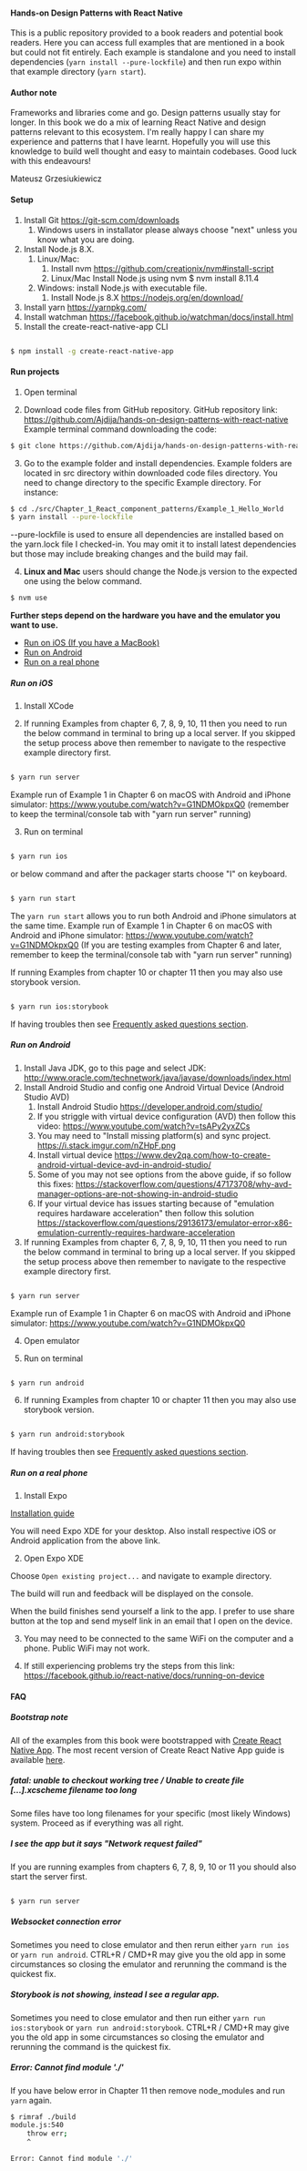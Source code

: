#### Hands-on Design Patterns with React Native

This is a public repository provided to a book readers and potential book readers. Here you can access full examples that are mentioned in a book but could not fit entirely. Each example is standalone and you need to install dependencies (`yarn install --pure-lockfile`) and then run expo within that example directory (`yarn start`).

#### Author note

Frameworks and libraries come and go. Design patterns usually stay for longer. In this book we do a mix of learning React Native and design patterns relevant to this ecosystem.
I'm really happy I can share my experience and patterns that I have learnt. Hopefully you will use this knowledge to build well thought and easy to maintain codebases.
Good luck with this endeavours!

Mateusz Grzesiukiewicz

#### Setup ####
1. Install Git https://git-scm.com/downloads
   1. Windows users in installator please always choose "next" unless you know what you are doing.
1. Install Node.js 8.X.
   1. Linux/Mac:
      1. Install nvm https://github.com/creationix/nvm#install-script
      1. Linux/Mac Install Node.js using nvm $ nvm install 8.11.4
   1. Windows: install Node.js with executable file.
      1. Install Node.js 8.X https://nodejs.org/en/download/
1. Install yarn https://yarnpkg.com/
1. Install watchman https://facebook.github.io/watchman/docs/install.html
1. Install the create-react-native-app CLI
```bash

$ npm install -g create-react-native-app

```

#### Run projects ####

1. Open terminal

2. Download code files from GitHub repository.
GitHub repository link: https://github.com/Ajdija/hands-on-design-patterns-with-react-native
Example terminal command downloading the code:
```bash
$ git clone https://github.com/Ajdija/hands-on-design-patterns-with-react-native.git
```

3. Go to the example folder and install dependencies. Example folders are located in src directory within downloaded code files directory. You need to change directory to the specific Example directory. For instance:
```bash
$ cd ./src/Chapter_1_React_component_patterns/Example_1_Hello_World
$ yarn install --pure-lockfile
```
--pure-lockfile is used to ensure all dependencies are installed based on the yarn.lock file I checked-in. You may omit it to install latest dependencies but those may include breaking changes and the build may fail.

4. **Linux and Mac** users should change the Node.js version to the expected one using the below command.
```bash
$ nvm use
```

**Further steps depend on the hardware you have and the emulator you want to use.**
- [Run on iOS (If you have a MacBook)](https://github.com/Ajdija/hands-on-design-patterns-with-react-native#run-on-ios)
- [Run on Android](https://github.com/Ajdija/hands-on-design-patterns-with-react-native#run-on-android)
- [Run on a real phone](https://github.com/Ajdija/hands-on-design-patterns-with-react-native#run-on-a-real-phone)

##### Run on iOS

1. Install XCode

2. If running Examples from chapter 6, 7, 8, 9, 10, 11 then you need to run the below command in terminal to bring up a local server.
If you skipped the setup process above then remember to navigate to the respective example directory first.
```bash

$ yarn run server

```
Example run of Example 1 in Chapter 6 on macOS with Android and iPhone simulator: https://www.youtube.com/watch?v=G1NDMOkpxQ0
(remember to keep the terminal/console tab with "yarn run server" running)

3. Run on terminal

```bash

$ yarn run ios

```

or below command and after the packager starts choose "I" on keyboard.

```bash

$ yarn run start

```
The `yarn run start` allows you to run both Android and iPhone simulators at the same time. Example run of Example 1 in Chapter 6 on macOS with Android and iPhone simulator: https://www.youtube.com/watch?v=G1NDMOkpxQ0
(If you are testing examples from Chapter 6 and later, remember to keep the terminal/console tab with "yarn run server" running)

If running Examples from chapter 10 or chapter 11 then you may also use storybook version.
```bash

$ yarn run ios:storybook

```

If having troubles then see [Frequently asked questions section](https://github.com/Ajdija/hands-on-design-patterns-with-react-native#faq).


##### Run on Android

1. Install Java JDK, go to this page and select JDK: http://www.oracle.com/technetwork/java/javase/downloads/index.html
2. Install Android Studio and config one Android Virtual Device (Android Studio AVD)
   1. Install Android Studio https://developer.android.com/studio/
   1. If you striggle with virtual device configuration (AVD) then follow this video: https://www.youtube.com/watch?v=tsAPy2yxZCs
   1. You may need to "Install missing platform(s) and sync project. https://i.stack.imgur.com/nZHpF.png
   1. Install virtual device https://www.dev2qa.com/how-to-create-android-virtual-device-avd-in-android-studio/
   1. Some of you may not see options from the above guide, if so follow this fixes: https://stackoverflow.com/questions/47173708/why-avd-manager-options-are-not-showing-in-android-studio
   1. If your virtual device has issues starting because of "emulation requires hardaware acceleration" then follow this solution https://stackoverflow.com/questions/29136173/emulator-error-x86-emulation-currently-requires-hardware-acceleration
3. If running Examples from chapter 6, 7, 8, 9, 10, 11 then you need to run the below command in terminal to bring up a local server. If you skipped the setup process above then remember to navigate to the respective example directory first.
```bash

$ yarn run server

```
Example run of Example 1 in Chapter 6 on macOS with Android and iPhone simulator: https://www.youtube.com/watch?v=G1NDMOkpxQ0

4. Open emulator

5. Run on terminal

```bash

$ yarn run android

```
6. If running Examples from chapter 10 or chapter 11 then you may also use storybook version.
```bash

$ yarn run android:storybook

```

If having troubles then see [Frequently asked questions section](https://github.com/Ajdija/hands-on-design-patterns-with-react-native#faq).

##### Run on a real phone

1. Install Expo

[Installation guide](https://docs.expo.io/versions/latest/introduction/installation)

You will need Expo XDE for your desktop. Also install respective iOS or Android application from the above link.

2. Open Expo XDE

Choose `Open existing project...` and navigate to example directory.

The build will run and feedback will be displayed on the console.

When the build finishes send yourself a link to the app. I prefer to use share button at the top and send myself link in an email that I open on the device.

3. You may need to be connected to the same WiFi on the computer and a phone. Public WiFi may not work.

4. If still experiencing problems try the steps from this link: https://facebook.github.io/react-native/docs/running-on-device

#### FAQ

##### Bootstrap note
All of the examples from this book were bootstrapped with [Create React Native App](https://github.com/react-community/create-react-native-app).
The most recent version of Create React Native App guide is available [here](https://github.com/react-community/create-react-native-app/blob/master/react-native-scripts/template/README.md).

##### fatal: unable to checkout working tree / Unable to create file [...].xcscheme filename too long
Some files have too long filenames for your specific (most likely Windows) system. Proceed as if everything was all right.

##### I see the app but it says "Network request failed"
If you are running examples from chapters 6, 7, 8, 9, 10 or 11 you should also start the server first.
```bash

$ yarn run server

```

##### Websocket connection error
Sometimes you need to close emulator and then rerun either `yarn run ios` or `yarn run android`. CTRL+R / CMD+R may give you the old app in some circumstances so closing the emulator and rerunning the command is the quickest fix.

##### Storybook is not showing, instead I see a regular app.
Sometimes you need to close emulator and then run either `yarn run ios:storybook` or `yarn run android:storybook`. CTRL+R / CMD+R may give you the old app in some circumstances so closing the emulator and rerunning the command is the quickest fix.

##### Error: Cannot find module './'
If you have below error in Chapter 11 then remove node_modules and run `yarn` again.
```bash
$ rimraf ./build
module.js:540
    throw err;
    ^

Error: Cannot find module './'

```
